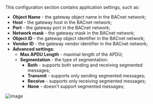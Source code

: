 This configuration section contains application settings, such as:

- **Object Name** - the gateway object name in the BACnet network;
- **Host** - the gateway host in the BACnet network;
- **Port** - the gateway port in the BACnet network;
- **Network mask** - the gateway mask in the BACnet network;
- **Object ID** - the gateway object identifier in the BACnet network;
- **Vendor ID** - the gateway vendor identifier in the BACnet network;
- **Advanced settings**:
  - **Max APDU Length** - maximal length of the APDU;
  - **Segmentation** - the type of segmentation:
    - **Both** - supports both sending and receiving segmented messages;
    - **Transmit** - supports only sending segmented messages;
    - **Receive** - supports only receiving segmented messages;
    - **None** - doesn't support segmented messages;

![image](https://img.thingsboard.io/gateway/bacnet-connector/bacnet-application-basic-1-ce.png)
